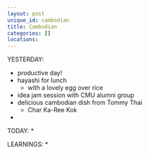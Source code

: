 ```yaml
---
layout: post
unique_id: cambodian
title: Cambodian
categories: []
locations: 
---
```


YESTERDAY:
* productive day!
* hayashi for lunch
  * with a lovely egg over rice
* idea jam session with CMU alumni group
* delicious cambodian dish from Tommy Thai
  * Char Ka-Ree Kok
* 

TODAY:
* 

LEARNINGS:
* 

